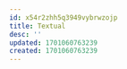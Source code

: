 ```yaml
---
id: x54r2zhh5q3949vybrwzojp
title: Textual
desc: ''
updated: 1701060763239
created: 1701060763239
---
```

